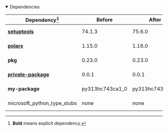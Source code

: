 <details open>
<summary>Dependencies</summary>

|Dependency[^1]|Before|After|Environments|
|-|-|-|-|
|[**setuptools**](https://pypi.org/project/setuptools)|74.1.3|75.6.0|*all envs* on osx-arm64|
|[**polars**](https://prefix.dev/channels/conda-forge/packages/polars)|1.15.0|1.16.0|*all envs* on osx-arm64|
|**pkg**|0.23.0|0.23.0|*all envs* on linux-64|
|[**private-package**](https://prefix.dev/channels/setup-pixi-test/packages/private-package)|0.0.1|0.0.1|*all envs* on osx-arm64|
|**my-package**|py313hc743ca1_0|py313hc743ca1_1|*all envs* on osx-arm64|
|microsoft_python_type_stubs|none|none|*all envs* on linux-64|

</details>

[^1]: **Bold** means explicit dependency.
[^2]: Dependency got downgraded.
